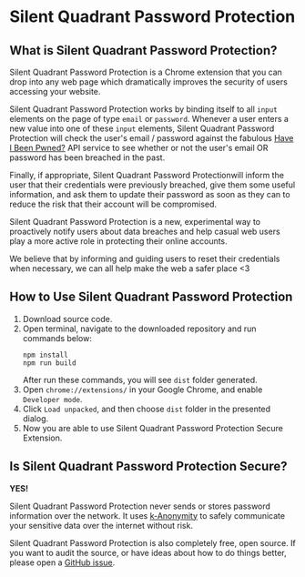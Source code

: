 # Silent Quadrant Password Protection

## What is Silent Quadrant Password Protection?

Silent Quadrant Password Protection is a Chrome extension that you can drop into any web page which dramatically improves the security of users accessing your website.

Silent Quadrant Password Protection works by binding itself to all `input` elements on the page of type
`email` or `password`. Whenever a user enters a new value into one of these
`input` elements, Silent Quadrant Password Protection will check the user's email / password against
the fabulous [Have I Been Pwned?](https://haveibeenpwned.com) API service to see whether or not
the user's email OR password has been breached in the past.

Finally, if appropriate, Silent Quadrant Password Protectionwill inform the user that their credentials
were previously breached, give them some useful information, and ask them to
update their password as soon as they can to reduce the risk that their account
will be compromised.

Silent Quadrant Password Protection is a new, experimental way to proactively notify users about data
breaches and help casual web users play a more active role in protecting their
online accounts.

We believe that by informing and guiding users to reset their credentials when
necessary, we can all help make the web a safer place &lt;3


## How to Use Silent Quadrant Password Protection

1. Download source code.
2. Open terminal, navigate to the downloaded repository and run commands below:
    ```
    npm install
    npm run build
    ```
    After run these commands, you will see `dist` folder generated.
3. Open `chrome://extensions/` in your Google Chrome, and enable `Developer mode`.
4. Click `Load unpacked`, and then choose `dist` folder in the presented dialog.
5. Now you are able to use Silent Quadrant Password Protection Secure Extension.

## Is Silent Quadrant Password Protection Secure?

**YES!**

Silent Quadrant Password Protection never sends or stores password information over the network. It uses
[k-Anonymity](https://www.troyhunt.com/ive-just-launched-pwned-passwords-version-2/)
to safely communicate your sensitive data over the internet without risk.

Silent Quadrant Password Protection is also completely free, open source. If you want to audit the source, or have ideas about how to do things better, please open a
[GitHub issue](https://github.com/Eagle19243/silent-quadrant-chrome/).
